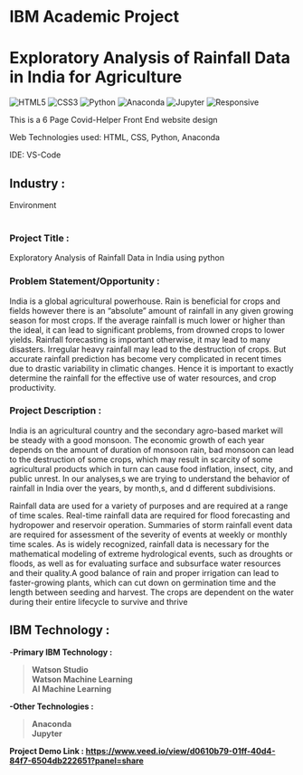 # IBM Academic Project
# Exploratory Analysis of Rainfall Data in India for Agriculture

![HTML5](https://img.shields.io/badge/html5-%23E34F26.svg?style=for-the-badge&logo=html5&logoColor=white)
![CSS3](https://img.shields.io/badge/css3-%231572B6.svg?style=for-the-badge&logo=css3&logoColor=white)
![Python](https://img.shields.io/badge/python-%231572B6.svg?style=for-the-badge&logo=Python&logoColor=black)
![Anaconda](https://img.shields.io/badge/Anacodan-%23E34F26.svg?style=for-the-badge&logo=Anaconda&logoColor=white)
![Jupyter](https://img.shields.io/badge/jupyter-%23323330.svg?style=for-the-badge&logo=jupyter&logoColor=%23F7DF1E)
![Responsive](https://img.shields.io/badge/Responsive-100%25-red)

This is a 6 Page Covid-Helper Front End website design

Web Technologies used: HTML, CSS, Python, Anaconda

IDE: VS-Code

## Industry :
Environment
<br><br>

### Project Title :
Exploratory Analysis of Rainfall Data in India using python


### Problem Statement/Opportunity :
India is a global agricultural powerhouse. Rain is beneficial for crops and fields however there is an “absolute” amount of rainfall in any given growing season for most crops. If the average rainfall is much lower or higher than the ideal, it can lead to significant problems, from drowned crops to lower yields. Rainfall forecasting is important otherwise, it may lead to many disasters. Irregular heavy rainfall may lead to the destruction of crops. But accurate rainfall prediction has become very complicated in recent times due to drastic variability in climatic changes. Hence it is important to exactly determine the rainfall for the effective use of water resources, and crop productivity.


### Project Description :

India is an agricultural country and the secondary agro-based market will be steady with a good monsoon. The economic growth of each year depends on the amount of duration of monsoon rain, bad monsoon can lead to the destruction of some crops, which may result in scarcity of some agricultural products which in turn can cause food inflation, insect, city, and public unrest. In our analyses,s we are trying to understand the behavior of rainfall in India over the years, by month,s, and d different subdivisions.

Rainfall data are used for a variety of purposes and are required at a range of time scales. Real-time rainfall data are required for flood forecasting and hydropower
and reservoir operation. Summaries of storm rainfall event data are required for assessment of the severity of events at weekly or monthly time scales. As is widely recognized, rainfall data is necessary for the mathematical modeling of extreme hydrological events, such as droughts or floods, as well as for evaluating surface and
subsurface water resources and their quality.A good balance of rain and proper irrigation can lead to faster-growing plants, which can cut down on germination time and the length between seeding and harvest. The crops are dependent on the water during their entire lifecycle to survive and thrive

## IBM Technology :

-<b>Primary IBM Technology :<b><br>
>Watson Studio<br>
>Watson Machine Learning<br>
>AI Machine Learning<br>


-Other Technologies :<br>
>Anaconda<br>
>Jupyter<br>

<b>Project Demo Link : https://www.veed.io/view/d0610b79-01ff-40d4-84f7-6504db222651?panel=share
